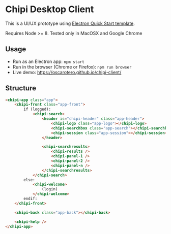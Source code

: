 # Chipi Desktop Client

This is a UI/UX prototype using [Electron Quick Start template](https://electronjs.org/docs/tutorial/quick-start).

Requires Node >= 8. Tested only in MacOSX and Google Chrome

## Usage

* Run as an Electron app: `npm start`
* Run in the browser (Chrome or Firefox): `npm run browser`
* Live demo: https://oscarotero.github.io/chipi-client/

## Structure

```html
<chipi-app class="app">
    <chipi-front class="app-front">
        if (logged):
            <chipi-search>
                <header is="chipi-header" class="app-header">
                    <chipi-logo class="app-logo"></chipi-logo>
                    <chipi-searchbox class="app-search"></chipi-searchbox>
                    <chipi-session class="app-session"></chipi-session>
                </header>

                <chipi-searchresults>
                    <chipi-results />
                    <chipi-panel-1 />
                    <chipi-panel-2 />
                    <chipi-panel-n />
                </chipi-searchresults>
            </chipi-search>
        else:
            <chipi-welcome>
                (login)
            </chipi-welcome>
        endif:
    </chipi-front>

    <chipi-back class="app-back"></chipi-back>

    <chipi-help />
</chipi-app>
```
